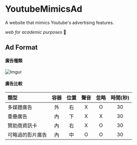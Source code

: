 # YoutubeMimicsAd
A website that mimics Youtube's advertising features.  

_web for academic purposes_ 🏤 

## Ad Format

#### 廣告種類

![Imgur](https://i.imgur.com/ooOQyHB.jpg)

#### 廣告比較

| 類型       |  容器  |  位置  |  聲音  |  忽略  | 時間(秒) |
| :-------- | :--: | :--: | :--: | :--: | :---: |
| 多媒體廣告    |  外   |  右   |  X   |  O   |  30   |
| 重疊廣告     |  內   |  下   |  X   |  X   |  30   |
| 贊助商資訊卡   |  內   |  右   |  X   |  O   |  30   |
| 可略過的影片廣告 |  內   |  中   |  O   |  O   |  30   |



